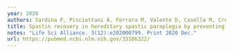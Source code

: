 ```yaml
---
year: 2020
authors: Sardina F, Pisciottani A, Ferrara M, Valente D, Casella M, Crescenzi M, Peschiaroli A, Casali C, Soddu S, Grierson AJ, Rinaldo C. 2020.
title: Spastin recovery in hereditary spastic paraplegia by preventing neddylation-dependent degradation.
notes: "Life Sci Alliance. 3(12):e202000799. Print 2020 Dec."
url: https://pubmed.ncbi.nlm.nih.gov/33106322/
---
```

